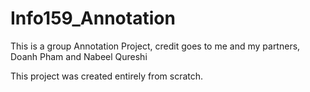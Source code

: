 # Info159_Annotation
This is a group Annotation Project, credit goes to me and my partners, Doanh Pham and Nabeel Qureshi

This project was created entirely from scratch.
